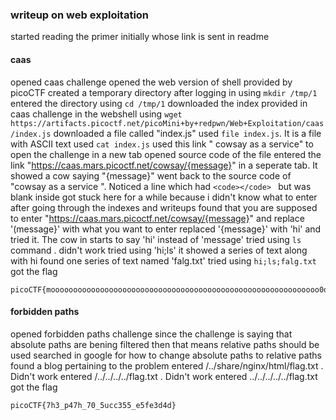 

### writeup on web exploitation

started reading the primer initially whose link is sent in readme

#### caas

opened caas challenge
opened the web version of shell provided by picoCTF
created a temporary directory after logging in using `mkdir /tmp/1`
entered the directory using `cd /tmp/1`
downloaded the index provided in caas challenge in the webshell using `wget https://artifacts.picoctf.net/picoMini+by+redpwn/Web+Exploitation/caas/index.js`
downloaded a file called "index.js"
used `file index.js`. It is a file with ASCII text
used `cat index.js`
used this link " cowsay as a service" to open the challenge in a new tab
opened source code of the file 
entered the link "https://caas.mars.picoctf.net/cowsay/{message}" in a seperate tab. It showed a cow saying "{message}"
went back to the source code of "cowsay as a service ". Noticed a line which had `<code></code> ` but was blank inside
got stuck here for a while because i didn't know what to enter
after going through the indexes and writeups found that you are supposed to enter "https://caas.mars.picoctf.net/cowsay/{message}" and replace '(message}' with what you want to enter
replaced '{message}' with 'hi' and tried it. The cow in starts to say 'hi' instead of 'message'
tried using `ls` command . didn't work
tried using 'hi;ls' it showed a series of text along with hi
found one series of text named 'falg.txt'
tried using `hi;ls;falg.txt` 
got the flag 
```
picoCTF{moooooooooooooooooooooooooooooooooooooooooooooooooooooooooooo0o}
```

#### forbidden paths

opened forbidden paths challenge 
since the challenge is saying that absolute paths are bening filtered then that means relative paths should be used 
searched in google for how to change absolute paths to relative paths 
found a blog pertaining to the problem 
entered /../share/nginx/html/flag.txt . Didn't work
entered /../../../../flag.txt . Didn't work
entered ../../../../../flag.txt 
got the flag
```
picoCTF{7h3_p47h_70_5ucc355_e5fe3d4d}
```
